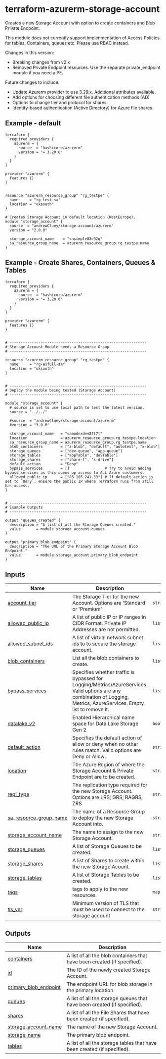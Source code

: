 <!-- BEGIN_TF_DOCS -->
# terraform-azurerm-storage-account

Creates a new Storage Account with option to create containers and Blob Private Endpoint.

This module does not currently support implenmentation of Access Policies for tables, Containers, queues etc.
Please use RBAC instead.

Changes in this version:
  - Breaking changes from v2.x
  - Removed Private Endpoint resources. Use the separate private\_endpoint module if you need a PE.

Future changes to include:
  - Update Azurerm provider to use 3.29.x, Additional attributes available.
  - Add options for choosing different file authentication methods (AD)
  - Options to change tier and protocol for shares.
  - Identity-based authentication (Active Directory) for Azure file shares

## Example - default
```hcl
terraform {
  required_providers {
    azurerm = {
      source  = "hashicorp/azurerm"
      version = "= 3.20.0"
    }
  }
}

provider "azurerm" {
  features {}
}


resource "azurerm_resource_group" "rg_testpe" {
  name     = "rg-test-sa"
  location = "uksouth"
}

# Creates Storage Account in default location (WestEurope).
module "storage_account" {
  source  = "andrewCluey/storage-account/azurerm"
  version = "2.0.0"

  storage_account_name    = "sasimple83e32q"
  sa_resource_group_name  = azurerm_resource_group.rg_testpe.name
}
```

## Example - Create Shares, Containers, Queues & Tables
```hcl
terraform {
  required_providers {
    azurerm = {
      source  = "hashicorp/azurerm"
      version = "= 3.20.0"
    }
  }
}

provider "azurerm" {
  features {}
}


# --------------------------------------------------------------
# Storage Account Module needs a Resource Group
# --------------------------------------------------------------

resource "azurerm_resource_group" "rg_testpe" {
  name     = "rg-exfull-sa"
  location = "uksouth"
}


# --------------------------------------------------------------
# Deploy the module being tested (Storage Account)
# --------------------------------------------------------------

module "storage_account" {
  # source is set to use local path to test the latest version. 
  source = "../../"

  #source  = "andrewCluey/storage-account/azurerm"
  #version = "3.0.0"
  
  storage_account_name   = "samodexdev87t7t"
  location               = azurerm_resource_group.rg_testpe.location
  sa_resource_group_name = azurerm_resource_group.rg_testpe.name
  blob_containers        = ["z-blob", "default", "autotest", "x-blob"]
  storage_queues         = ["dev-queue", "app-queue"]
  storage_tables         = ["appTable", "devTable"]
  storage_shares         = ["share-f", "s-drive"]
  default_action         = "Deny"
  bypass_services        = []                # Try to avoid adding bypass services as this opens up access to ALL Azure customers.
  allowed_public_ip      = ["86.185.241.33"] # If default_action is set to `Deny`, ensure the public IP where Terraform runs from still has access.
}


# --------------------------------------------------------------
# Example Outputs
# --------------------------------------------------------------

output "queues_created" {
  description = "A list of all the Storage Queues created."
  value       = module.storage_account.queues
}

output "primary_blob_endpoint" {
  description = "The URL of the Primary Storage Account Blob Endpoint."
  value       = module.storage_account.primary_blob_endpoint
}
```


## Inputs

| Name | Description | Type | Default | Required |
|------|-------------|------|---------|:--------:|
| <a name="input_account_tier"></a> [account\_tier](#input\_account\_tier) | The Storage Tier for the new Account. Options are 'Standard' or 'Premium' | `string` | `"Standard"` | no |
| <a name="input_allowed_public_ip"></a> [allowed\_public\_ip](#input\_allowed\_public\_ip) | A list of public IP or IP ranges in CIDR Format. Private IP Addresses are not permitted. | `list(string)` | `[]` | no |
| <a name="input_allowed_subnet_ids"></a> [allowed\_subnet\_ids](#input\_allowed\_subnet\_ids) | A list of virtual network subnet ids to to secure the storage account. | `list(string)` | `[]` | no |
| <a name="input_blob_containers"></a> [blob\_containers](#input\_blob\_containers) | List all the blob containers to create. | `list(any)` | `[]` | no |
| <a name="input_bypass_services"></a> [bypass\_services](#input\_bypass\_services) | Specifies whether traffic is bypassed for Logging/Metrics/AzureServices. Valid options are any combination of Logging, Metrics, AzureServices. Empty list to remove it. | `list(string)` | `[]` | no |
| <a name="input_datalake_v2"></a> [datalake\_v2](#input\_datalake\_v2) | Enabled Hierarchical name space for Data Lake Storage Gen 2 | `bool` | `false` | no |
| <a name="input_default_action"></a> [default\_action](#input\_default\_action) | Specifies the default action of allow or deny when no other rules match. Valid options are Deny or Allow. | `string` | `"Allow"` | no |
| <a name="input_location"></a> [location](#input\_location) | The Azure Region of where the Storage Account & Private Endpoint are to be created. | `string` | `"uksouth"` | no |
| <a name="input_repl_type"></a> [repl\_type](#input\_repl\_type) | The replication type required for the new Storage Account. Options are LRS; GRS; RAGRS; ZRS | `string` | `"GRS"` | no |
| <a name="input_sa_resource_group_name"></a> [sa\_resource\_group\_name](#input\_sa\_resource\_group\_name) | The name of a Resource Group to deploy the new Storage Account into. | `string` | n/a | yes |
| <a name="input_storage_account_name"></a> [storage\_account\_name](#input\_storage\_account\_name) | The name to assign to the new Storage Account. | `string` | n/a | yes |
| <a name="input_storage_queues"></a> [storage\_queues](#input\_storage\_queues) | A list of Storage Queues to be created. | `list(string)` | `[]` | no |
| <a name="input_storage_shares"></a> [storage\_shares](#input\_storage\_shares) | A list of Shares to create within the new Storage Acount. | `list(string)` | `[]` | no |
| <a name="input_storage_tables"></a> [storage\_tables](#input\_storage\_tables) | A list of Storage Tables to be created. | `list(string)` | `[]` | no |
| <a name="input_tags"></a> [tags](#input\_tags) | tags to apply to the new resources | `map(string)` | `null` | no |
| <a name="input_tls_ver"></a> [tls\_ver](#input\_tls\_ver) | Minimum version of TLS that must be used to connect to the storage account | `string` | `"TLS1_2"` | no |

## Outputs

| Name | Description |
|------|-------------|
| <a name="output_containers"></a> [containers](#output\_containers) | A list of all the blob containers that have been created (if specified). |
| <a name="output_id"></a> [id](#output\_id) | The ID of the newly created Storage Account. |
| <a name="output_primary_blob_endpoint"></a> [primary\_blob\_endpoint](#output\_primary\_blob\_endpoint) | The endpoint URL for blob storage in the primary location. |
| <a name="output_queues"></a> [queues](#output\_queues) | A list of all the storage queues that have been created (if specified). |
| <a name="output_shares"></a> [shares](#output\_shares) | A list of all the File Shares that have been created (if specified). |
| <a name="output_storage_account_name"></a> [storage\_account\_name](#output\_storage\_account\_name) | The name of the new Storage Account. |
| <a name="output_storage_name"></a> [storage\_name](#output\_storage\_name) | The primary blob endpoint. |
| <a name="output_tables"></a> [tables](#output\_tables) | A list of all the storage tables that have been created (if specified). |
<!-- END_TF_DOCS -->